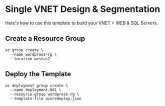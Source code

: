 # Single VNET Design & Segmentation

Here's how to use this template to build your VNET + WEB & SQL Servers.

## Create a Resource Group

```
az group create \
  --name wordpress-rg \
  --location westus2
```

## Deploy the Template

```
az deployment group create \
  --name deployment-001 \
  --resource-group wordpress-rg \
  --template-file azuredeploy.json
```
